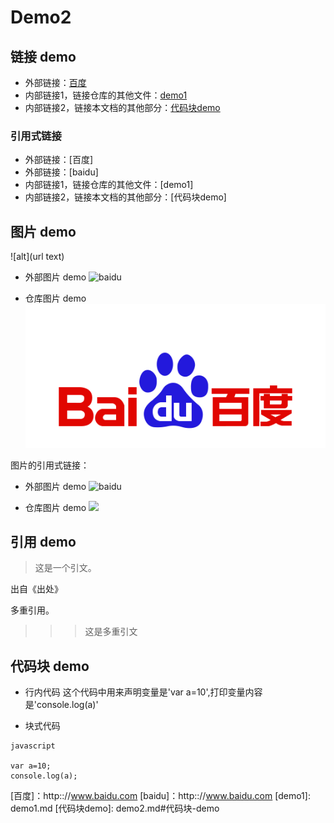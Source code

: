 # Demo2

## 链接 demo
* 外部链接：[百度](http://www.baidu.com)
* 内部链接1，链接仓库的其他文件：[demo1](demo1.md)
* 内部链接2，链接本文档的其他部分：[代码块demo](demo2.md#代码块-demo)


### 引用式链接

* 外部链接：[百度]  
* 外部链接：[baidu]  
* 内部链接1，链接仓库的其他文件：[demo1]  
* 内部链接2，链接本文档的其他部分：[代码块demo]  

## 图片  demo

![alt](url text)

* 外部图片 demo
![baidu](https://www.baidu.com/img/bd_logo1.png  "百度网站")

* 仓库图片 demo
![](imges/baidu.png)

图片的引用式链接：

* 外部图片 demo
![baidu][baidu_logo]

* 仓库图片 demo
![][baidu_png]


## 引用 demo

> 这是一个引文。

出自《出处》

多重引用。

>>> 这是多重引文


## 代码块 demo

- 行内代码
这个代码中用来声明变量是'var a=10',打印变量内容是'console.log(a)'



- 块式代码

```
javascript

var a=10;
console.log(a);

```

<!---  下面是本文档中用到的链接  -->

[百度]：http:://www.baidu.com
[baidu]：http:://www.baidu.com
[demo1]: demo1.md
[代码块demo]: demo2.md#代码块-demo

[baidu_logo]: https:://www.baidu.com/img/bd_logo1.png

[baidu_png]:images/baidu.png
